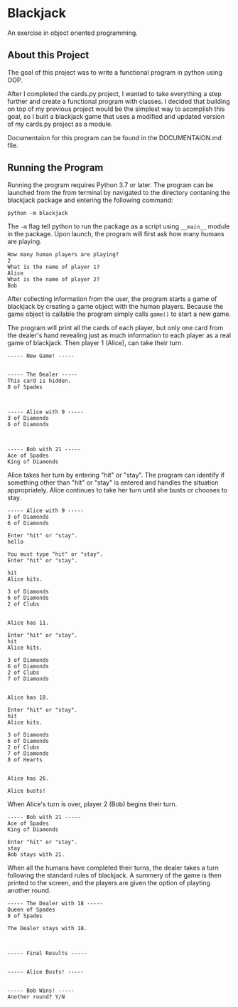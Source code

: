 # Blackjack
An exercise in object oriented programming.

## About this Project

The goal of this project was to write a functional program in python using OOP.

After I completed the cards.py project, I wanted to take everything a step further and create a functional program with classes. I decided that building on top of my previous project would be the simplest way to acomplish this goal, so I built a blackjack game that uses a modified and updated version of my cards.py project as a module.

Documentaion for this program can be found in the DOCUMENTAION.md file.

## Running the Program
Running the program requires Python 3.7 or later. The program can be launched from the from terminal by navigated to the directory contaning the blackjack package and entering the following command:

`python -m blackjack`

The `-m` flag tell python to run the package as a script using `__main__` module in the package. Upon launch, the program will first ask how many humans are playing.

```
How many human players are playing? 
2
What is the name of player 1? 
Alice
What is the name of player 2? 
Bob
```

After collecting information from the user, the program starts a game of blackjack by creating a game object with the human players. Because the game object is callable the program simply calls `game()` to start a new game.

The program will print all the cards of each player, but only one card from the dealer's hand revealing just as much information to each player as a real game of blackjack. Then player 1 (Alice), can take their turn.

```
----- New Game! -----


----- The Dealer -----
This card is hidden.
8 of Spades



----- Alice with 9 -----
3 of Diamonds
6 of Diamonds



----- Bob with 21 -----
Ace of Spades
King of Diamonds

```

Alice takes her turn by entering "hit" or "stay". The program can identify if something other than "hit" or "stay" is entered and handles the situation appropriately. Alice continues to take her turn until she busts or chooses to stay.



```
----- Alice with 9 -----
3 of Diamonds
6 of Diamonds

Enter "hit" or "stay". 
hello

You must type "hit" or "stay".
Enter "hit" or "stay". 
 
hit
Alice hits.

3 of Diamonds
6 of Diamonds
2 of Clubs


Alice has 11.

Enter "hit" or "stay". 
hit
Alice hits.

3 of Diamonds
6 of Diamonds
2 of Clubs
7 of Diamonds


Alice has 18.

Enter "hit" or "stay". 
hit
Alice hits.

3 of Diamonds
6 of Diamonds
2 of Clubs
7 of Diamonds
8 of Hearts


Alice has 26.

Alice busts!
```

When Alice's turn is over, player 2 (Bob) begins their turn.

 ```
----- Bob with 21 -----
Ace of Spades
King of Diamonds

Enter "hit" or "stay". 
stay
Bob stays with 21.

```

When all the humans have completed their turns, the dealer takes a turn following the standard rules of blackjack. A summery of the game is then printed to the screen, and the players are given the option of playting another round.

```
----- The Dealer with 18 -----
Queen of Spades
8 of Spades

The Dealer stays with 18.



----- Final Results -----


----- Alice Busts! -----


----- Bob Wins! -----
Another round? Y/N

```


